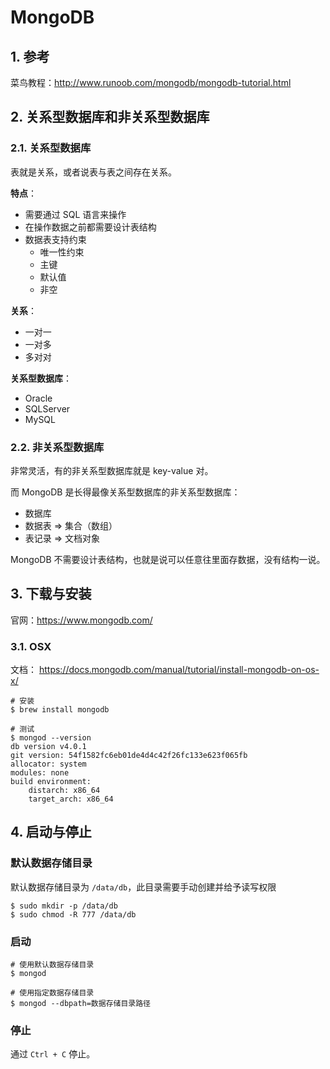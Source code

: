  # MongoDB

## 1. 参考

菜鸟教程：http://www.runoob.com/mongodb/mongodb-tutorial.html

## 2. 关系型数据库和非关系型数据库

### 2.1. 关系型数据库

表就是关系，或者说表与表之间存在关系。

**特点**：

* 需要通过 SQL 语言来操作
* 在操作数据之前都需要设计表结构
* 数据表支持约束
    * 唯一性约束
    * 主键
    * 默认值
    * 非空

**关系**：

* 一对一
* 一对多
* 多对对

**关系型数据库**：

* Oracle
* SQLServer
* MySQL

### 2.2. 非关系型数据库

非常灵活，有的非关系型数据库就是 key-value 对。

而 MongoDB 是长得最像关系型数据库的非关系型数据库：

* 数据库
* 数据表 => 集合（数组）
* 表记录 => 文档对象

MongoDB 不需要设计表结构，也就是说可以任意往里面存数据，没有结构一说。

## 3. 下载与安装

官网：https://www.mongodb.com/

### 3.1. OSX

文档： https://docs.mongodb.com/manual/tutorial/install-mongodb-on-os-x/

```shell
# 安装
$ brew install mongodb

# 测试
$ mongod --version
db version v4.0.1
git version: 54f1582fc6eb01de4d4c42f26fc133e623f065fb
allocator: system
modules: none
build environment:
    distarch: x86_64
    target_arch: x86_64
```

## 4. 启动与停止

### 默认数据存储目录

默认数据存储目录为 `/data/db`，此目录需要手动创建并给予读写权限

```shell
$ sudo mkdir -p /data/db
$ sudo chmod -R 777 /data/db
```

### 启动

```shell
# 使用默认数据存储目录
$ mongod

# 使用指定数据存储目录
$ mongod --dbpath=数据存储目录路径
```

### 停止

通过 `Ctrl + C` 停止。
